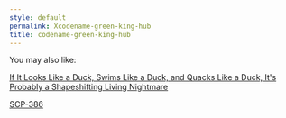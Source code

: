```yaml
---
style: default
permalink: Xcodename-green-king-hub
title: codename-green-king-hub
---
```

You may also like:

[If It Looks Like a Duck, Swims Like a Duck, and Quacks Like a Duck, It's Probably a Shapeshifting Living Nightmare](http://scp-wiki.net/duck-rule)

[SCP-386](http://scp-wiki.net/scp-386)
